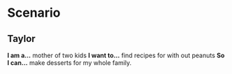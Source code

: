 # Scenario
## Taylor

**I am a…** mother of two kids
**I want to…** find recipes for with out peanuts
**So I can…** make desserts for my whole family.